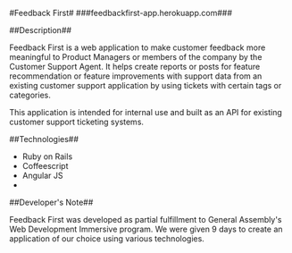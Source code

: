 #Feedback First#
###feedbackfirst-app.herokuapp.com###


##Description##

Feedback First is a web application to make customer feedback more meaningful to Product Managers or members of the company by the Customer Support Agent. It helps create reports or posts for feature recommendation or feature improvements with support data from an existing customer support application by using tickets with certain tags or categories.

This application is intended for internal use and built as an API for existing customer support ticketing systems. 


##Technologies##

- Ruby on Rails
- Coffeescript
- Angular JS
- 
##Developer's Note##

Feedback First was developed as partial fulfillment to General Assembly's Web Development Immersive program. We were given 9 days to create an application of our choice using various technologies.



